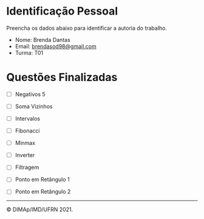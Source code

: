 ﻿# Identificação Pessoal

Preencha os dados abaixo para identificar a autoria do trabalho.

- Nome: Brenda Dantas
- Email: brendasod98@gmail.com
- Turma: T01

# Questões Finalizadas

- [ ] Negativos 5
- [ ] Soma Vizinhos
- [ ] Intervalos
- [ ] Fibonacci
- [ ] Minmax
- [ ] Inverter
- [ ] Filtragem
- [ ] Ponto em Retângulo 1
- [ ] Ponto em Retângulo 2


--------
&copy; DIMAp/IMD/UFRN 2021.
